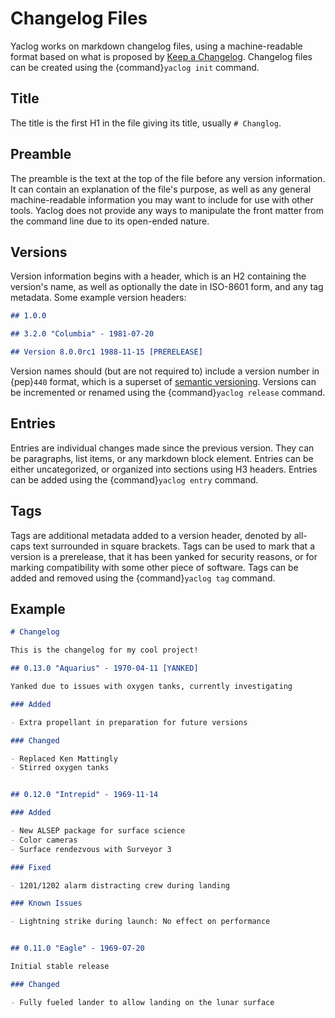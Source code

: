 # Changelog Files

Yaclog works on markdown changelog files, using a machine-readable format based on what is proposed by [Keep a Changelog](https://keepachangelog.com). Changelog files can be created using the {command}`yaclog init` command.

## Title

The title is the first H1 in the file giving its title, usually `# Changlog`.

## Preamble

The preamble is the text at the top of the file before any version information. It can contain an explanation of the file's purpose, as well as any general machine-readable information you may want to include for use with other tools. Yaclog does not provide any ways to manipulate the front matter from the command line due to its open-ended nature.

## Versions

Version information begins with a header, which is an H2 containing the version's name, as well as optionally the date in ISO-8601 form, and any tag metadata. Some example version headers:

```markdown
## 1.0.0
```
```markdown
## 3.2.0 "Columbia" - 1981-07-20
```
```markdown
## Version 8.0.0rc1 1988-11-15 [PRERELEASE]
```

Version names should (but are not required to) include a version number in {pep}`440` format, which is a superset of [semantic versioning](https://semver.org). Versions can be incremented or renamed using the {command}`yaclog release` command.

## Entries

Entries are individual changes made since the previous version. They can be paragraphs, list items, or any markdown block element. Entries can be either uncategorized, or organized into sections using H3 headers. Entries can be added using the {command}`yaclog entry` command.

## Tags

Tags are additional metadata added to a version header, denoted by all-caps text surrounded in square brackets. Tags can be used to mark that a version is a prerelease, that it has been yanked for security reasons, or for marking compatibility with some other piece of software. Tags can be added and removed using the {command}`yaclog tag` command.

## Example

```markdown
# Changelog

This is the changelog for my cool project!

## 0.13.0 "Aquarius" - 1970-04-11 [YANKED]

Yanked due to issues with oxygen tanks, currently investigating

### Added

- Extra propellant in preparation for future versions

### Changed

- Replaced Ken Mattingly
- Stirred oxygen tanks


## 0.12.0 "Intrepid" - 1969-11-14

### Added

- New ALSEP package for surface science
- Color cameras
- Surface rendezvous with Surveyor 3

### Fixed

- 1201/1202 alarm distracting crew during landing

### Known Issues

- Lightning strike during launch: No effect on performance


## 0.11.0 "Eagle" - 1969-07-20

Initial stable release

### Changed

- Fully fueled lander to allow landing on the lunar surface
```